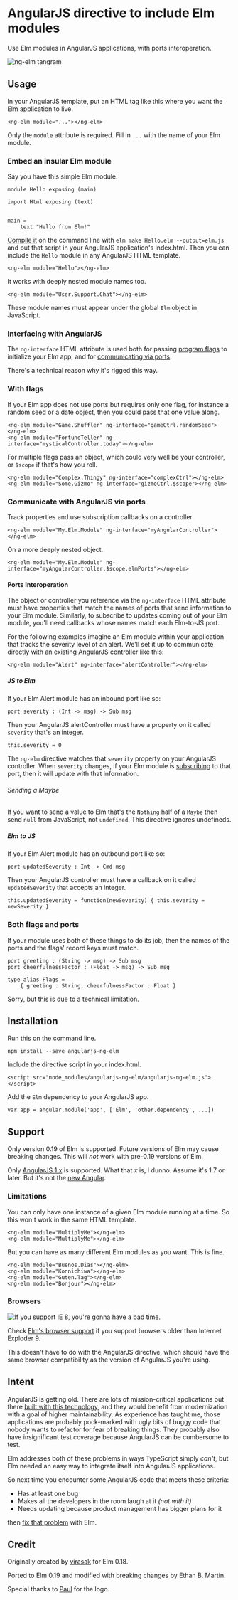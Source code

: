 # AngularJS directive to include Elm modules

Use Elm modules in AngularJS applications, with ports interoperation.

![ng-elm tangram](angularjs-ng-elm-logo.png)

## Usage

In your AngularJS template, put an HTML tag like this where you want the Elm application to live.

    <ng-elm module="..."></ng-elm>

Only the `module` attribute is required. Fill in `...` with the name of your Elm module.

### Embed an insular Elm module

Say you have this simple Elm module.

    module Hello exposing (main)

    import Html exposing (text)


    main =
        text "Hello from Elm!"

[Compile it](https://guide.elm-lang.org/install.html#elm-make) on the command line with `elm make Hello.elm --output=elm.js` and put that script in your AngularJS application's index.html. Then you can include the `Hello` module in any AngularJS HTML template.

    <ng-elm module="Hello"></ng-elm>

It works with deeply nested module names too.

    <ng-elm module="User.Support.Chat"></ng-elm>

These module names must appear under the global `Elm` object in JavaScript.

### Interfacing with AngularJS

The `ng-interface` HTML attribute is used both for passing [program flags](https://guide.elm-lang.org/interop/flags.html) to initialize your Elm app, and for [communicating via ports](https://guide.elm-lang.org/interop/ports.html).

There's a technical reason why it's rigged this way.

### With flags

If your Elm app does not use ports but requires only one flag, for instance a random seed or a date object, then you could pass that one value along.

    <ng-elm module="Game.Shuffler" ng-interface="gameCtrl.randomSeed"></ng-elm>
    <ng-elm module="FortuneTeller" ng-interface="mysticalController.today"></ng-elm>

For multiple flags pass an object, which could very well be your controller, or `$scope` if that's how you roll.

    <ng-elm module="Complex.Thingy" ng-interface="complexCtrl"></ng-elm>
    <ng-elm module="Some.Gizmo" ng-interface="gizmoCtrl.$scope"></ng-elm>

### Communicate with AngularJS via ports

Track properties and use subscription callbacks on a controller.

    <ng-elm module="My.Elm.Module" ng-interface="myAngularController"></ng-elm>

On a more deeply nested object.

    <ng-elm module="My.Elm.Module" ng-interface="myAngularController.$scope.elmPorts"></ng-elm>

#### Ports Interoperation

The object or controller you reference via the `ng-interface` HTML attribute must have properties that match the names of ports that send information to your Elm module. Similarly, to subscribe to updates coming out of your Elm module, you'll need callbacks whose names match each Elm-to-JS port.

For the following examples imagine an Elm module within your application that tracks the severity level of an alert. We'll set it up to communicate directly with an existing AngularJS controller like this:

    <ng-elm module="Alert" ng-interface="alertController"></ng-elm>

##### JS to Elm

If your Elm Alert module has an inbound port like so:

    port severity : (Int -> msg) -> Sub msg

Then your AngularJS alertController must have a property on it called `severity` that's an integer.

    this.severity = 0

The `ng-elm` directive watches that `severity` property on your AngularJS controller. When `severity` changes, if your Elm module is [subscribing](https://package.elm-lang.org/packages/elm/core/latest/Platform-Sub) to that port, then it will update with that information.

###### Sending a Maybe

If you want to send a value to Elm that's the `Nothing` half of a `Maybe` then send `null` from JavaScript, not `undefined`. This directive ignores undefineds.

##### Elm to JS

If your Elm Alert module has an outbound port like so:

    port updatedSeverity : Int -> Cmd msg

Then your AngularJS controller must have a callback on it called `updatedSeverity` that accepts an integer.

    this.updatedSeverity = function(newSeverity) { this.severity = newSeverity }

### Both flags and ports

If your module uses both of these things to do its job, then the names of the ports and the flags' record keys must match.

    port greeting : (String -> msg) -> Sub msg
    port cheerfulnessFactor : (Float -> msg) -> Sub msg

    type alias Flags =
        { greeting : String, cheerfulnessFactor : Float }

Sorry, but this is due to a technical limitation.


## Installation

Run this on the command line.

    npm install --save angularjs-ng-elm

Include the directive script in your index.html.

    <script src="node_modules/angularjs-ng-elm/angularjs-ng-elm.js"></script>

Add the `Elm` dependency to your AngularJS app.

    var app = angular.module('app', ['Elm', 'other.dependency', ...])

## Support

Only version 0.19 of Elm is supported. Future versions of Elm may cause breaking changes. This will _not_ work with pre-0.19 versions of Elm.

Only [AngularJS 1.x](https://angularjs.org/) is supported. What that _x_ is, I dunno. Assume it's 1.7 or later. But it's not the [new Angular](https://angular.io/).

### Limitations

You can only have one instance of a given Elm module running at a time. So this won't work in the same HTML template.

    <ng-elm module="MultiplyMe"></ng-elm>
    <ng-elm module="MultiplyMe"></ng-elm>

But you can have as many different Elm modules as you want. This is fine.

    <ng-elm module="Buenos.Dias"></ng-elm>
    <ng-elm module="Konnichiwa"></ng-elm>
    <ng-elm module="Guten.Tag"></ng-elm>
    <ng-elm module="Bonjour"></ng-elm>

### Browsers

![If you support IE 8, you're gonna have a bad time.](https://i.imgflip.com/2kr4vr.jpg)

Check [Elm's browser support](https://discourse.elm-lang.org/t/elm-support-for-older-browsers-ie-9-10/744/7) if you support browsers older than Internet Exploder 9.

This doesn't have to do with the AngularJS directive, which should have the same browser compatibility as the version of AngularJS you're using.

## Intent

AngularJS is getting old. There are lots of mission-critical applications out there [built with this technology](https://www.madewithangular.com/), and they would benefit from modernization with a goal of higher maintainability. As experience has taught me, those applications are probably pock-marked with ugly bits of buggy code that nobody wants to refactor for fear of breaking things. They probably also have insignificant test coverage because AngularJS can be cumbersome to test.

Elm addresses both of these problems in ways TypeScript simply _can't_, but Elm needed an easy way to integrate itself into AngularJS applications.

So next time you encounter some AngularJS code that meets these criteria:

* Has at least one bug
* Makes all the developers in the room laugh at it _(not with it)_
* Needs updating because product management has bigger plans for it

then [fix that problem](https://elm-lang.org/blog/how-to-use-elm-at-work) with Elm.

## Credit

Originally created by [virasak](https://github.com/virasak/angular-elm) for Elm 0.18.

Ported to Elm 0.19 and modified with breaking changes by Ethan B. Martin.

Special thanks to [Paul](http://paulguardino.net) for the logo.
